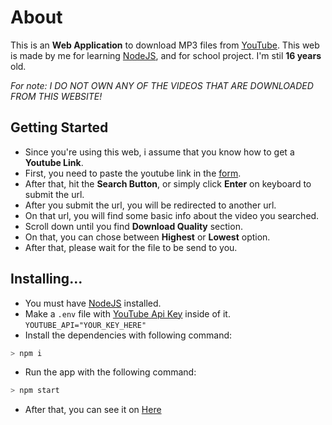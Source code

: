 # About

This is an <b>Web Application</b> to download MP3 files from [YouTube](https://youtube.com). This web is made by me for learning [NodeJS](https://nodejs.org), and for school project. I'm stil <b>16 years</b> old.

<i>For note: I DO NOT OWN ANY OF THE VIDEOS THAT ARE DOWNLOADED FROM THIS WEBSITE!</i>

## Getting Started

-   Since you're using this web, i assume that you know how to get a <b>Youtube Link</b>.
-   First, you need to paste the youtube link in the <a href="/">form</a>.
-   After that, hit the <b>Search Button</b>, or simply click <b>Enter</b> on keyboard to submit the url.
-   After you submit the url, you will be redirected to another url.
-   On that url, you will find some basic info about the video you searched.
-   Scroll down until you find <b>Download Quality</b> section.
-   On that, you can chose between <b>Highest</b> or <b>Lowest</b> option.
-   After that, please wait for the file to be send to you.

## Installing...

-   You must have [NodeJS](https://nodejs.org) installed.
-   Make a `.env` file with [YouTube Api Key](https://www.google.com/url?sa=t&rct=j&q=&esrc=s&source=web&cd=&cad=rja&uact=8&ved=2ahUKEwie0Jva8v3zAhVfgUsFHdUNBaoQFnoECAgQAQ&url=https%3A%2F%2Fdevelopers.google.com%2Fyoutube%2Fv3%2Fgetting-started&usg=AOvVaw3ueucBVp-4rmSh_si8y-vP) inside of it. `YOUTUBE_API="YOUR_KEY_HERE"`
-   Install the dependencies with following command:

```bash
> npm i
```

-   Run the app with the following command:

```bash
> npm start
```

-   After that, you can see it on [Here](http://localhost:3000)
